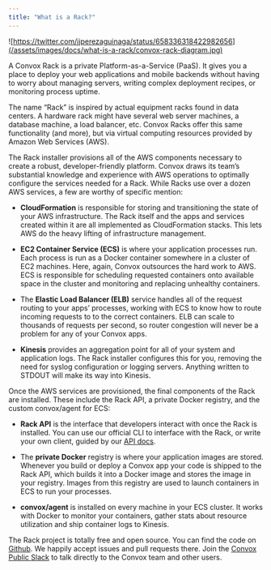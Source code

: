 ```yaml
---
title: "What is a Rack?"
---
```

![https://twitter.com/jjperezaguinaga/status/658336318422982656](/assets/images/docs/what-is-a-rack/convox-rack-diagram.jpg)

A Convox Rack is a private Platform-as-a-Service (PaaS). It gives you a place to deploy your web applications and mobile backends without having to worry about managing servers, writing complex deployment recipes, or monitoring process uptime.

The name “Rack” is inspired by actual equipment racks found in data centers. A hardware rack might have several web server machines, a database machine, a load balancer, etc. Convox Racks offer this same functionality (and more), but via virtual computing resources provided by Amazon Web Services (AWS).

The Rack installer provisions all of the AWS components necessary to create a robust, developer-friendly platform. Convox draws its team’s substantial knowledge and experience with AWS operations to optimally configure the services needed for a Rack. While Racks use over a dozen AWS services, a few are worthy of specific mention:

  - **CloudFormation** is responsible for storing and transitioning the state of your AWS infrastructure. The Rack itself and the apps and services created within it are all implemented as CloudFormation stacks. This lets AWS do the heavy lifting of infrastructure management.

  - **EC2 Container Service (ECS)** is where your application processes run. Each process is run as a Docker container somewhere in a cluster of EC2 machines. Here, again, Convox outsources the hard work to AWS. ECS is responsible for scheduling requested containers onto available space in the cluster and monitoring and replacing unhealthy containers.

  - The **Elastic Load Balancer (ELB)** service handles all of the request routing to your apps’ processes, working with ECS to know how to route incoming requests to to the correct containers. ELB can scale to thousands of requests per second, so router congestion will never be a problem for any of your Convox apps.

  - **Kinesis** provides an aggregation point for all of your system and application logs. The Rack installer configures this for you, removing the need for syslog configuration or logging servers. Anything written to STDOUT will make its way into Kinesis.

Once the AWS services are provisioned, the final components of the Rack are installed. These include the Rack API, a private Docker registry, and the custom convox/agent for ECS:

  - **Rack API** is the interface that developers interact with once the Rack is installed. You can use our official CLI to interface with the Rack, or write your own client, guided by our [API docs](https://www.convox.com/api).

  - The **private Docker** registry is where your application images are stored. Whenever you build or deploy a Convox app your code is shipped to the Rack API, which builds it into a Docker image and stores the image in your registry. Images from this registry are used to launch containers in ECS to run your processes.

  - **convox/agent** is installed on every machine in your ECS cluster. It works with Docker to monitor your containers, gather stats about resource utilization and ship container logs to Kinesis.

The Rack project is totally free and open source. You can find the code on [Github](https://github.com/convox/rack).  We happily accept issues and pull requests there. Join the [Convox Public Slack](https://invite.convox.com) to talk directly to the Convox team and other users.

